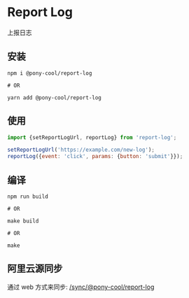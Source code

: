 # Report Log

上报日志

## 安装

```shell
npm i @pony-cool/report-log

# OR

yarn add @pony-cool/report-log

```

## 使用

```js
import {setReportLogUrl, reportLog} from 'report-log';

setReportLogUrl('https://example.com/new-log');
reportLog({event: 'click', params: {button: 'submit'}});
```

## 编译

```shell
npm run build

# OR

make build

# OR

make

```

## 阿里云源同步

通过 web 方式来同步: [/sync/@pony-cool/report-log](https://www.npmmirror.com/sync/@pony-cool/report-log)